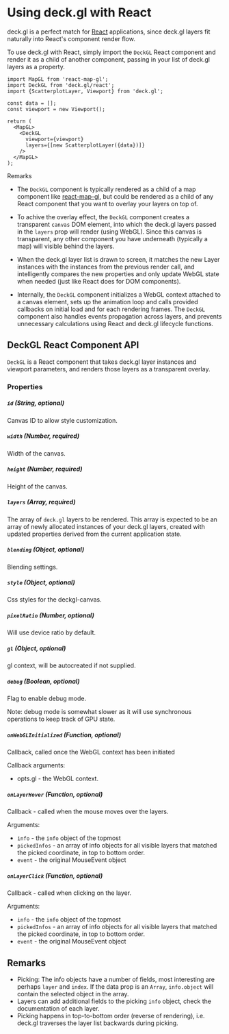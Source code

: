 # Using deck.gl with React

deck.gl is a perfect match for
[React](https://facebook.github.io/react/) applications, since
deck.gl layers fit naturally into React's component render flow.

To use deck.gl with React, simply import the `DeckGL` React component and
render it as a child of another component, passing in your list of deck.gl
layers as a property.

    import MapGL from 'react-map-gl';
    import DeckGL from 'deck.gl/react';
    import {ScatterplotLayer, Viewport} from 'deck.gl';

    const data = [];
    const viewport = new Viewport();

    return (
      <MapGL>
        <DeckGL
          viewport={viewport}
          layers={[new ScatterplotLayer({data})]}
        />
      </MapGL>
    );

Remarks

* The `DeckGL` component is typically rendered as a child of a
  map component like [react-map-gl](https://uber.github.io/react-map-gl/#/),
  but could be rendered as a child of any React component that you want to
  overlay your layers on top of.

* To achive the overlay effect, the `DeckGL` component creates a transparent
  `canvas` DOM element, into which the deck.gl layers passed in the `layers`
  prop will render (using WebGL). Since this canvas is transparent, any
  other component you have underneath (typically a map) will visible behind
  the layers.

* When the deck.gl layer list is drawn to screen, it matches the new Layer
  instances with the instances from the previous render call, and intelligently
  compares the new properties and only update WebGL state when needed
  (just like React does for DOM components).

* Internally, the `DeckGL` component initializes a WebGL context
  attached to a canvas element, sets up the animation loop and calls provided
  callbacks on initial load and for each rendering frames. The `DeckGL`
  component also handles events propagation across layers, and prevents
  unnecessary calculations using React and deck.gl lifecycle functions.

## DeckGL React Component API

`DeckGL` is a React component that takes deck.gl layer instances and
viewport parameters, and renders those layers as a transparent overlay.

### Properties

##### `id` (String, optional)

Canvas ID to allow style customization.

##### `width` (Number, required)

Width of the canvas.

##### `height` (Number, required)

Height of the canvas.

##### `layers` (Array, required)

The array of `deck.gl` layers to be rendered. This array is expected to be
an array of newly allocated instances of your deck.gl layers, created with
updated properties derived from the current application state.

##### `blending` (Object, optional)

Blending settings.

##### `style` (Object, optional)

Css styles for the deckgl-canvas.

##### `pixelRatio` (Number, optional)

Will use device ratio by default.

##### `gl` (Object, optional)

gl context, will be autocreated if not supplied.

##### `debug` (Boolean, optional)

Flag to enable debug mode.

Note: debug mode is somewhat slower as it will use synchronous operations
to keep track of GPU state.

##### `onWebGLInitialized` (Function, optional)

Callback, called once the WebGL context has been initiated

Callback arguments:
- opts.gl - the WebGL context.

##### `onLayerHover` (Function, optional)

Callback - called when the mouse moves over the layers.

Arguments:
- `info` - the `info` object of the topmost
- `pickedInfos` - an array of info objects for all visible layers that
matched the picked coordinate, in top to bottom order.
- `event` - the original MouseEvent object

##### `onLayerClick` (Function, optional)

Callback - called when clicking on the layer.

Arguments:
- `info` - the `info` object of the topmost
- `pickedInfos` - an array of info objects for all visible layers that
matched the picked coordinate, in top to bottom order.
- `event` - the original MouseEvent object

## Remarks

* Picking: The info objects have a number of fields, most interesting are
  perhaps `layer` and `index`. If the data prop is an `Array`, `info.object`
  will contain the selected object in the array.
* Layers can add additional fields to the picking `info` object, check the
  documentation of each layer.
* Picking happens in top-to-bottom order (reverse of rendering), i.e.
  deck.gl traverses the layer list backwards during picking.
